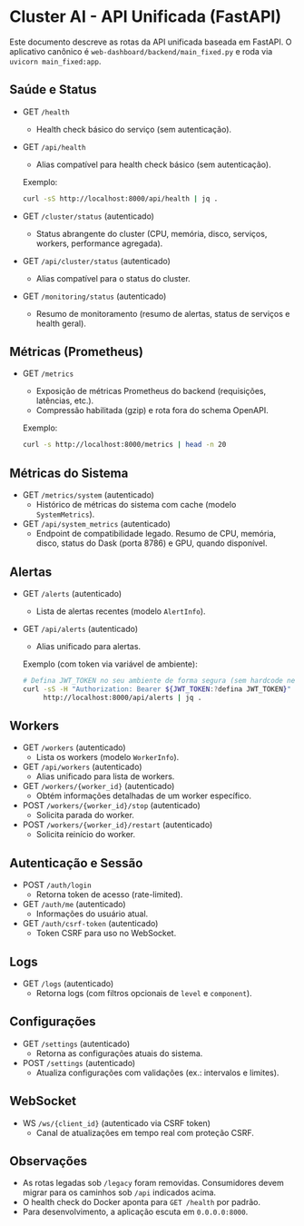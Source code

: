# Cluster AI - API Unificada (FastAPI)

Este documento descreve as rotas da API unificada baseada em FastAPI. O aplicativo canônico é `web-dashboard/backend/main_fixed.py` e roda via `uvicorn main_fixed:app`.

## Saúde e Status
- GET `/health`
  - Health check básico do serviço (sem autenticação).
- GET `/api/health`
  - Alias compatível para health check básico (sem autenticação).
  
  Exemplo:
  ```bash
  curl -sS http://localhost:8000/api/health | jq .
  ```
- GET `/cluster/status` (autenticado)
  - Status abrangente do cluster (CPU, memória, disco, serviços, workers, performance agregada).
- GET `/api/cluster/status` (autenticado)
  - Alias compatível para o status do cluster.
- GET `/monitoring/status` (autenticado)
  - Resumo de monitoramento (resumo de alertas, status de serviços e health geral).

## Métricas (Prometheus)
- GET `/metrics`
  - Exposição de métricas Prometheus do backend (requisições, latências, etc.).
  - Compressão habilitada (gzip) e rota fora do schema OpenAPI.

  Exemplo:
  ```bash
  curl -s http://localhost:8000/metrics | head -n 20
  ```

## Métricas do Sistema
- GET `/metrics/system` (autenticado)
  - Histórico de métricas do sistema com cache (modelo `SystemMetrics`).
- GET `/api/system_metrics` (autenticado)
  - Endpoint de compatibilidade legado. Resumo de CPU, memória, disco, status do Dask (porta 8786) e GPU, quando disponível.

## Alertas
- GET `/alerts` (autenticado)
  - Lista de alertas recentes (modelo `AlertInfo`).
- GET `/api/alerts` (autenticado)
  - Alias unificado para alertas.

  Exemplo (com token via variável de ambiente):
  ```bash
  # Defina JWT_TOKEN no seu ambiente de forma segura (sem hardcode neste arquivo)
  curl -sS -H "Authorization: Bearer ${JWT_TOKEN:?defina JWT_TOKEN}" \
       http://localhost:8000/api/alerts | jq .
  ```

## Workers
- GET `/workers` (autenticado)
  - Lista os workers (modelo `WorkerInfo`).
- GET `/api/workers` (autenticado)
  - Alias unificado para lista de workers.
- GET `/workers/{worker_id}` (autenticado)
  - Obtém informações detalhadas de um worker específico.
- POST `/workers/{worker_id}/stop` (autenticado)
  - Solicita parada do worker.
- POST `/workers/{worker_id}/restart` (autenticado)
  - Solicita reinício do worker.

## Autenticação e Sessão
- POST `/auth/login`
  - Retorna token de acesso (rate-limited).
- GET `/auth/me` (autenticado)
  - Informações do usuário atual.
- GET `/auth/csrf-token` (autenticado)
  - Token CSRF para uso no WebSocket.

## Logs
- GET `/logs` (autenticado)
  - Retorna logs (com filtros opcionais de `level` e `component`).

## Configurações
- GET `/settings` (autenticado)
  - Retorna as configurações atuais do sistema.
- POST `/settings` (autenticado)
  - Atualiza configurações com validações (ex.: intervalos e limites).

## WebSocket
- WS `/ws/{client_id}` (autenticado via CSRF token)
  - Canal de atualizações em tempo real com proteção CSRF.

## Observações
- As rotas legadas sob `/legacy` foram removidas. Consumidores devem migrar para os caminhos sob `/api` indicados acima.
- O health check do Docker aponta para `GET /health` por padrão.
- Para desenvolvimento, a aplicação escuta em `0.0.0.0:8000`.
